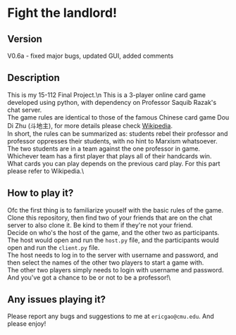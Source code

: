 # Fight the landlord!
## Version
V0.6a - fixed major bugs, updated GUI, added comments
## Description
This is my 15-112 Final Project.\n
This is a 3-player online card game developed using python, with dependency on Professor Saquib Razak's chat server.\
The game rules are identical to those of the famous Chinese card game Dou Di Zhu (斗地主), for more details please check [Wikipedia](https://en.wikipedia.org/wiki/Dou_dizhu).\
In short, the rules can be summarized as: students rebel their professor and professor oppresses their students, with no hint to Marxism whatsoever.\
The two students are in a team against the one professor in game. Whichever team has a first player that plays all of their handcards win.\
What cards you can play depends on the previous card play. For this part please refer to Wikipedia.\
## How to play it?
Ofc the first thing is to familiarize youself with the basic rules of the game.\
Clone this repository, then find two of your friends that are on the chat server to also clone it. Be kind to them if they're not your friend.\
Decide on who's the host of the game, and the other two as participants.\
The host would open and run the ```host.py``` file, and the participants would open and run the ```client.py``` file.\
The host needs to log in to the server with username and password, and then select the names of the other two players to start a game with.\
The other two players simply needs to login with username and password.\
And you've got a chance to be or not to be a professor!\
## Any issues playing it?
Please report any bugs and suggestions to me at ```ericgao@cmu.edu```.
And please enjoy!